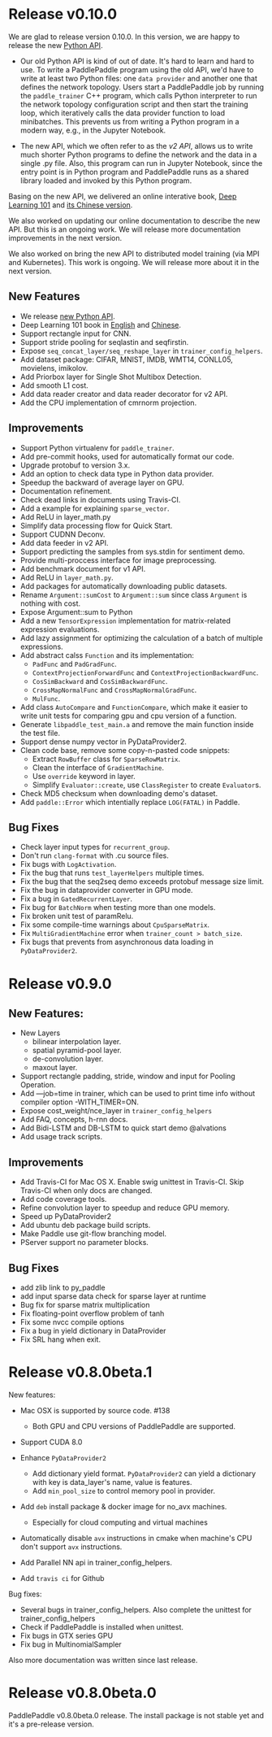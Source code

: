 # Release v0.10.0

We are glad to release version 0.10.0.  In this version, we are happy to
release the
new
[Python API](http://research.baidu.com/paddlepaddles-new-api-simplifies-deep-learning-programs/).

- Our old Python API is kind of out of date.  It's hard to learn and hard to
  use.  To write a PaddlePaddle program using the old API, we'd have to write
  at least two Python files: one `data provider` and another one that defines
  the network topology.  Users start a PaddlePaddle job by running the
  `paddle_trainer` C++ program, which calls Python interpreter to run the
  network topology configuration script and then start the training loop,
  which iteratively calls the data provider function to load minibatches.
  This prevents us from writing a Python program in a modern way, e.g., in the
  Jupyter Notebook.
  
- The new API, which we often refer to as the *v2 API*, allows us to write
  much shorter Python programs to define the network and the data in a single
  .py file.  Also, this program can run in Jupyter Notebook, since the entry
  point is in Python program and PaddlePaddle runs as a shared library loaded
  and invoked by this Python program.
  
Basing on the new API, we delivered an online interative
book, [Deep Learning 101](http://book.paddlepaddle.org/index.en.html)
and [its Chinese version](http://book.paddlepaddle.org/).

We also worked on updating our online documentation to describe the new API.
But this is an ongoing work.  We will release more documentation improvements
in the next version.

We also worked on bring the new API to distributed model training (via MPI and
Kubernetes).  This work is ongoing. We will release more about it in the next
version.

## New Features

* We release [new Python API](http://research.baidu.com/paddlepaddles-new-api-simplifies-deep-learning-programs/).
* Deep Learning 101 book in [English](http://book.paddlepaddle.org/index.en.html) and [Chinese](http://book.paddlepaddle.org/).
* Support rectangle input for CNN.
* Support stride pooling for seqlastin and seqfirstin.
* Expose `seq_concat_layer/seq_reshape_layer` in `trainer_config_helpers`.
* Add dataset package: CIFAR, MNIST, IMDB, WMT14, CONLL05, movielens, imikolov.
* Add Priorbox layer for Single Shot Multibox Detection. 
* Add smooth L1 cost.
* Add data reader creator and data reader decorator for v2 API.
* Add the CPU implementation of cmrnorm projection.

## Improvements

* Support Python virtualenv for `paddle_trainer`.
* Add pre-commit hooks, used for automatically format our code.
* Upgrade protobuf to version 3.x.
* Add an option to check data type in Python data provider.
* Speedup the backward of average layer on GPU.
* Documentation refinement.
* Check dead links in documents using Travis-CI.
* Add a example for explaining `sparse_vector`.
* Add ReLU in layer_math.py
* Simplify data processing flow for Quick Start.
* Support CUDNN Deconv.
* Add data feeder in v2 API.
* Support predicting the samples from sys.stdin for sentiment demo.
* Provide multi-proccess interface for image preprocessing. 
* Add benchmark document for v1 API.
* Add ReLU in `layer_math.py`.
* Add packages for automatically downloading public datasets.
* Rename `Argument::sumCost` to `Argument::sum` since class `Argument` is nothing with cost.
* Expose Argument::sum to Python
* Add a new `TensorExpression` implementation for matrix-related expression evaluations.
* Add lazy assignment for optimizing the calculation of a batch of multiple expressions.
* Add abstract calss `Function` and its implementation:
  * `PadFunc` and `PadGradFunc`.
  * `ContextProjectionForwardFunc` and `ContextProjectionBackwardFunc`.
  * `CosSimBackward` and `CosSimBackwardFunc`.
  * `CrossMapNormalFunc` and `CrossMapNormalGradFunc`.
  * `MulFunc`.
* Add class `AutoCompare` and `FunctionCompare`, which make it easier to write unit tests for comparing gpu and cpu version of a function.
* Generate `libpaddle_test_main.a` and remove the main function inside the test file.
* Support dense numpy vector in PyDataProvider2.
* Clean code base, remove some copy-n-pasted code snippets:
  * Extract `RowBuffer` class for `SparseRowMatrix`.
  * Clean the  interface of `GradientMachine`.
  * Use `override` keyword in layer.
  * Simplify `Evaluator::create`, use `ClassRegister` to create `Evaluator`s.
* Check MD5 checksum when downloading demo's dataset.
* Add `paddle::Error` which intentially replace `LOG(FATAL)` in Paddle.

## Bug Fixes

* Check layer input types for `recurrent_group`.
* Don't run `clang-format` with .cu source files.
* Fix bugs with `LogActivation`.
* Fix the bug that runs `test_layerHelpers` multiple times.
* Fix the bug that the seq2seq demo exceeds protobuf message size limit.
* Fix the bug in dataprovider converter in GPU mode.
* Fix a bug in `GatedRecurrentLayer`.
* Fix bug for `BatchNorm` when testing more than one models.
* Fix broken unit test of paramRelu.
* Fix some compile-time warnings about `CpuSparseMatrix`.
* Fix `MultiGradientMachine` error when `trainer_count > batch_size`.
* Fix bugs that prevents from asynchronous data loading in `PyDataProvider2`.

# Release v0.9.0

## New Features:

* New Layers
  * bilinear interpolation layer.
  * spatial pyramid-pool layer.
  * de-convolution layer.
  * maxout layer.
* Support rectangle padding, stride, window and input for Pooling Operation.
* Add —job=time in trainer, which can be used to print time info without compiler option -WITH_TIMER=ON.
* Expose cost_weight/nce_layer in `trainer_config_helpers`
* Add FAQ, concepts, h-rnn docs.
* Add Bidi-LSTM and DB-LSTM to quick start demo @alvations
* Add usage track scripts.

## Improvements

* Add Travis-CI for Mac OS X. Enable swig unittest in Travis-CI. Skip Travis-CI when only docs are changed.
* Add code coverage tools.
* Refine convolution layer to speedup and reduce GPU memory.
* Speed up PyDataProvider2
* Add ubuntu deb package build scripts.
* Make Paddle use git-flow branching model.
* PServer support no parameter blocks.

## Bug Fixes

* add zlib link to py_paddle
* add input sparse data check for sparse layer at runtime
* Bug fix for sparse matrix multiplication
* Fix floating-point overflow problem of tanh
* Fix some nvcc compile options
* Fix a bug in yield dictionary in DataProvider
* Fix SRL hang when exit.

# Release v0.8.0beta.1
New features:

* Mac OSX is supported by source code. #138
   * Both GPU and CPU versions of PaddlePaddle are supported.

* Support CUDA 8.0

* Enhance `PyDataProvider2`
   * Add dictionary yield format. `PyDataProvider2` can yield a dictionary with key is data_layer's name, value is features.
   * Add `min_pool_size` to control memory pool in provider.

* Add `deb` install package & docker image for no_avx machines.
   * Especially for cloud computing and virtual machines

* Automatically disable `avx` instructions in cmake when machine's CPU don't support `avx` instructions.

* Add Parallel NN api in trainer_config_helpers.

* Add `travis ci` for Github

Bug fixes:

* Several bugs in trainer_config_helpers. Also complete the unittest for trainer_config_helpers
* Check if PaddlePaddle is installed when unittest.
* Fix bugs in GTX series GPU
* Fix bug in MultinomialSampler

Also more documentation was written since last release.

# Release v0.8.0beta.0

PaddlePaddle v0.8.0beta.0 release. The install package is not stable yet and it's a pre-release version.
